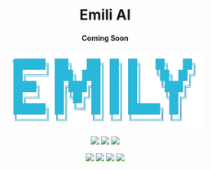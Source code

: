 <h1 align="center">Emili AI</h1>
<h4 align="center">Coming Soon</h4>
<p align="center">
<img src="https://raw.githubusercontent.com/dkydivyansh/Emily-AI/main/logo.png">
</p>
<p align="center">     
  <img hight="100px" src="https://img.shields.io/badge/Version-0.1 Beta-green?style=for-the-badge">
  <img src="http://img.shields.io/github/license/dkydivyansh/Emily-AI?style=for-the-badge">
  <img src="https://img.shields.io/github/issues/dkydivyansh/Emily-AI?color=red&style=for-the-badge">
</p>

<p align="center">
  <img src="https://img.shields.io/badge/Author-dkydivyansh-blue?style=flat-square">
  <img src="https://img.shields.io/badge/Open%20Source-Yes-darkgreen?style=flat-square">
  <img src="https://img.shields.io/badge/Maintained%3F-Yes-lightblue?style=flat-square">
  <img src="https://img.shields.io/badge/Written%20In-Python?style=flat-square">
</p>

